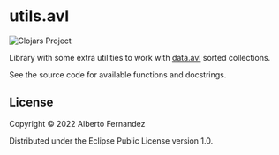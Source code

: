# utils.avl

![Clojars Project](https://img.shields.io/clojars/v/io.github.bortexz/utils.avl.svg)

Library with some extra utilities to work with [data.avl](https://github.com/clojure/data.avl) sorted collections.

See the source code for available functions and docstrings.

## License

Copyright © 2022 Alberto Fernandez

Distributed under the Eclipse Public License version 1.0.
